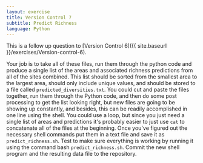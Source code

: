 ```yaml
---
layout: exercise
title: Version Control 7
subtitle: Predict Richness
language: Python
---
```


This is a follow up question to
[Version Control 6]({{ site.baseurl }}/exercises/Version-control-6).

Your job is to take all of these files, run them through the python code and
produce a single list of the areas and associated richness predictions from all
of the sites combined. This list should be sorted from the smallest area to the
largest area, should only include unique values, and should be stored to a file
called `predicted_diversities.txt`. You could cut and paste the files together,
run them through the Python code, and then do some post processing to get the
list looking right, but new files are going to be showing up constantly, and
besides, this can be readily accomplished in one line using the shell. You could
use a loop, but since you just need a single list of areas and predictions it's
probably easier to just use `cat` to concatenate all of the files at the
beginning. Once you've figured out the necessary shell commands put them in a
text file and save it as `predict_richness.sh`. Test to make sure everything is
working by running it using the command bash `predict_richness.sh`. Commit the
new shell program and the resulting data file to the repository.
